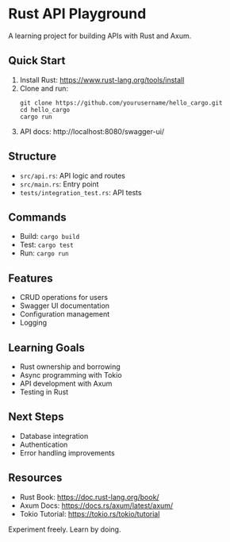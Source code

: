 # Rust API Playground

A learning project for building APIs with Rust and Axum.

## Quick Start

1. Install Rust: https://www.rust-lang.org/tools/install
2. Clone and run:
   ```
   git clone https://github.com/yourusername/hello_cargo.git
   cd hello_cargo
   cargo run
   ```
3. API docs: http://localhost:8080/swagger-ui/

## Structure

- `src/api.rs`: API logic and routes
- `src/main.rs`: Entry point
- `tests/integration_test.rs`: API tests

## Commands

- Build: `cargo build`
- Test: `cargo test`
- Run: `cargo run`

## Features

- CRUD operations for users
- Swagger UI documentation
- Configuration management
- Logging

## Learning Goals

- Rust ownership and borrowing
- Async programming with Tokio
- API development with Axum
- Testing in Rust

## Next Steps

- Database integration
- Authentication
- Error handling improvements

## Resources

- Rust Book: https://doc.rust-lang.org/book/
- Axum Docs: https://docs.rs/axum/latest/axum/
- Tokio Tutorial: https://tokio.rs/tokio/tutorial

Experiment freely. Learn by doing.